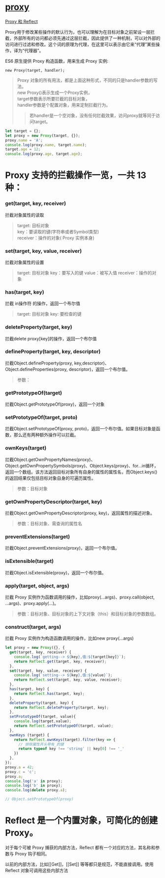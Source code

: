 # [proxy](http://es6.ruanyifeng.com/#docs/proxy)
[Proxy 和 Reflect](https://juejin.im/post/6844904090116292616)

Proxy用于修改某些操作的默认行为，也可以理解为在目标对象之前架设一层拦截，外部所有的访问都必须先通过这层拦截，因此提供了一种机制，可以对外部的访问进行过滤和修改。这个词的原理为代理，在这里可以表示由它来“代理”某些操作，译为“代理器”。

ES6 原生提供 Proxy 构造函数，用来生成 Proxy 实例:
>
    new Proxy(target, handler);
>Proxy 对象的所有用法，都是上面这种形式，不同的只是handler参数的写法。  
>new Proxy()表示生成一个Proxy实例，  
>target参数表示所要拦截的目标对象，  
>handler参数是个配置对象，用来定制拦截行为。
>>若handler是一个空对象，没有任何拦截效果，访问proxy就等同于访问target。




```js
let target = {};
let proxy = new Proxy(target, {});
proxy.name = 'A';
console.log(proxy.name, target.name);
target.age = 12;
console.log(proxy.age, target.age);
```   

# Proxy 支持的拦截操作一览，一共 13 种：

### get(target, key, receiver)
拦截对象属性的读取

>target: 目标对象  
>key：要读取的键(字符串或者Symbol类型)   
>receiver：操作的对象( Proxy 实例本身)


### set(target, key, value, receiver)
拦截对象属性的设置

>target: 目标对象
>key：要写入的键
>value：被写入值
>receiver：操作的对象

### has(target, key)
拦截 in操作符 的操作，返回一个布尔值

>target: 目标对象
>key: 要检查的键

### deleteProperty(target, key)
拦截delete proxy[key]的操作，返回一个布尔值

### defineProperty(target, key, descriptor)
拦截Object.defineProperty(proxy, key,descriptor)、Object.defineProperties(proxy, descriptor)，返回一个布尔值。
>参数：

### getPrototypeOf(target)
拦截Object.getPrototypeOf(proxy)，返回一个对象


### setPrototypeOf(target, proto)
拦截Object.setPrototypeOf(proxy, proto)，返回一个布尔值。如果目标对象是函数，那么还有两种额外操作可以拦截。


### ownKeys(target)
拦截Object.getOwnPropertyNames(proxy)、Object.getOwnPropertySymbols(proxy)、Object.keys(proxy)、for...in循环，返回一个数组。该方法返回目标对象所有自身的属性的属性名，而Object.keys()的返回结果仅包括目标对象自身的可遍历属性。
>参数：目标对象

### getOwnPropertyDescriptor(target, key)
拦截Object.getOwnPropertyDescriptor(proxy, key)，返回属性的描述对象。
>参数：目标对象、需查询的属性名


### preventExtensions(target)
拦截Object.preventExtensions(proxy)，返回一个布尔值。


### isExtensible(target)
拦截Object.isExtensible(proxy)，返回一个布尔值。


### apply(target, object, args)
拦截 Proxy 实例作为函数调用的操作，比如proxy(...args)、proxy.call(object, ...args)、proxy.apply(...)。
>参数：目标对象、目标对象的上下文对象（this）和目标对象的参数数组。

### construct(target, args)
拦截 Proxy 实例作为构造函数调用的操作，比如new proxy(...args)

```js
let proxy = new Proxy({}, {
  get(target, key, receiver) {
    console.log(`getting--> ${key},值:${target[key]}`);
    return Reflect.get(target, key, receiver);
  },
  set(target, key, value, receiver) {
    console.log(`setting--> ${key},值:${value}`);
    return Reflect.set(target, key, value, receiver);
  },
  has(target, key) {
    return Reflect.has(target, key);
  },
  deleteProperty(target, key) {
    return Reflect.deleteProperty(target, key);
  },
  setPrototypeOf(target, value){
    console.log(target,value);
    return Reflect.setPrototypeOf(target, value);
  },
  ownKeys (target) {
    return Reflect.ownKeys(target).filter(key => {
      // 排除属性开头带有_的键
      return typeof key !== 'string' || key[0] !== '_'
    })
  },
});
proxy.a = 42;
proxy.c = 'c';
proxy.a;
console.log('a' in proxy);
console.log('b' in proxy);
console.log(delete proxy.a);

// Object.setPrototypeOf(proxy)
```

# Reflect 是一个内置对象，可简化的创建 Proxy。

对于每个可被 Proxy 捕获的内部方法，Reflect 都有一个对应的方法，其名称和参数与 Proxy 钩子相同。

以前的内部方法，比如[[Get]]，[[Set]] 等等都只是规范，不能直接调用。使用 Reflect 对象可调用这些内部方法
